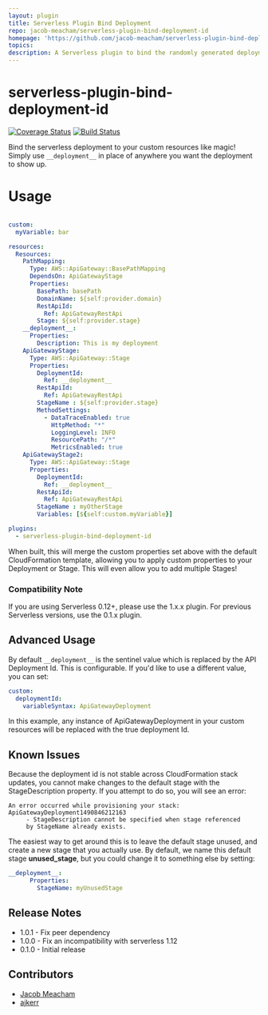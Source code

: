 ```yaml
---
layout: plugin
title: Serverless Plugin Bind Deployment
repo: jacob-meacham/serverless-plugin-bind-deployment-id
homepage: 'https://github.com/jacob-meacham/serverless-plugin-bind-deployment-id'
topics: 
description: A Serverless plugin to bind the randomly generated deployment resource to your custom resources
---
```



# serverless-plugin-bind-deployment-id
[![Coverage Status](https://coveralls.io/repos/github/jacob-meacham/serverless-plugin-bind-deployment-id/badge.svg?branch=develop)](https://coveralls.io/github/jacob-meacham/serverless-plugin-bind-deployment-id?branch=develop)
[![Build Status](https://travis-ci.org/jacob-meacham/serverless-plugin-bind-deployment-id.svg?branch=develop)](https://travis-ci.org/jacob-meacham/serverless-plugin-bind-deployment-id)

Bind the serverless deployment to your custom resources like magic! Simply use `__deployment__` in place of anywhere you want the deployment to show up.

# Usage
```yaml

custom:
  myVariable: bar

resources:
  Resources:
    PathMapping:
      Type: AWS::ApiGateway::BasePathMapping
      DependsOn: ApiGatewayStage
      Properties:
        BasePath: basePath
        DomainName: ${self:provider.domain}
        RestApiId:
          Ref: ApiGatewayRestApi
        Stage: ${self:provider.stage}
    __deployment__:
      Properties:
        Description: This is my deployment
    ApiGatewayStage:
      Type: AWS::ApiGateway::Stage
      Properties:
        DeploymentId:
          Ref: __deployment__
        RestApiId:
          Ref: ApiGatewayRestApi
        StageName : ${self:provider.stage}
        MethodSettings:
          - DataTraceEnabled: true
            HttpMethod: "*"
            LoggingLevel: INFO
            ResourcePath: "/*"
            MetricsEnabled: true
    ApiGatewayStage2:
      Type: AWS::ApiGateway::Stage
      Properties:
        DeploymentId:
          Ref: __deployment__
        RestApiId:
          Ref: ApiGatewayRestApi
        StageName : myOtherStage
        Variables: [${self:custom.myVariable}]

plugins:
  - serverless-plugin-bind-deployment-id
```

When built, this will merge the custom properties set above with the default CloudFormation template, allowing you to apply custom properties to your Deployment or Stage. This will even allow you to add multiple Stages!

### Compatibility Note
If you are using Serverless 0.12+, please use the 1.x.x plugin. For previous Serverless versions, use the 0.1.x plugin.

## Advanced Usage
By default `__deployment__` is the sentinel value which is replaced by the API Deployment Id. This is configurable. If you'd like to use a different value, you can set:

```yaml
custom:
  deploymentId:
    variableSyntax: ApiGatewayDeployment
```

In this example, any instance of ApiGatewayDeployment in your custom resources will be replaced with the true deployment Id.

## Known Issues
Because the deployment id is not stable across CloudFormation stack updates, you cannot make changes to the default stage with the StageDescription property. If you attempt to do so, you will see an error:

```
An error occurred while provisioning your stack: ApiGatewayDeployment1490846212163
     - StageDescription cannot be specified when stage referenced
     by StageName already exists.
```

The easiest way to get around this is to leave the default stage unused, and create a new stage that you actually use. By default, we name this default stage __unused_stage__, but you could change it to something else by setting:

```yaml
__deployment__:
      Properties:
        StageName: myUnusedStage
```

## Release Notes
* 1.0.1 - Fix peer dependency
* 1.0.0 - Fix an incompatibility with serverless 1.12
* 0.1.0 - Initial release

## Contributors
* [Jacob Meacham](https://github.com/jacob-meacham)
* [ajkerr](https://github.com/ajkerr)
